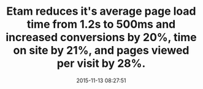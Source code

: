 ---
layout: post
title:  "Etam reduces it's average page load time from 1.2s to 500ms and increased conversions by 20%, time on site by 21%, and pages viewed per visit by 28%."
storySource: "http://blog.quanta-computing.com/etam-earns-20-of-conversion-by-optimising-its-online-store/"
date:   2015-11-13 08:27:51
tags:
 - conversions
 - engagement
 - page views
---